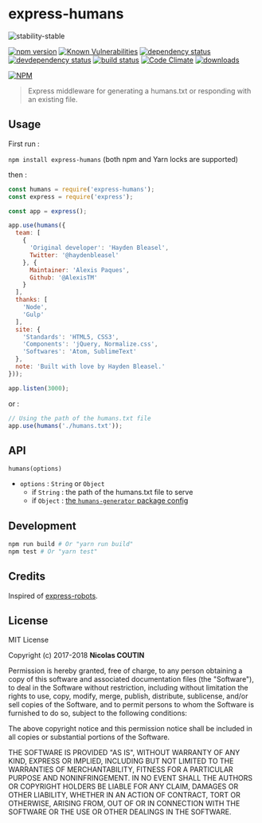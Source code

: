 # express-humans

![stability-stable](https://img.shields.io/badge/stability-stable-green.svg)

[![npm version][version-badge]][version-url]
[![Known Vulnerabilities][vulnerabilities-badge]][vulnerabilities-url]
[![dependency status][dependency-badge]][dependency-url]
[![devdependency status][devdependency-badge]][devdependency-url]
[![build status][build-badge]][build-url]
[![Code Climate][maintainability-badge]][maintainability-url]
[![downloads][downloads-badge]][downloads-url]

[![NPM][npm-stats-badge]][npm-stats-url]

> Express middleware for generating a humans.txt or responding with an existing file.

## Usage

First run :

`npm install express-humans` (both npm and Yarn locks are supported)

then :

```javascript
const humans = require('express-humans');
const express = require('express');

const app = express();

app.use(humans({
  team: [
    {
      'Original developer': 'Hayden Bleasel',
      Twitter: '@haydenbleasel'
    }, {
      Maintainer: 'Alexis Paques',
      Github: '@AlexisTM'
    }
  ],
  thanks: [
    'Node',
    'Gulp'
  ],
  site: {
    'Standards': 'HTML5, CSS3',
    'Components': 'jQuery, Normalize.css',
    'Softwares': 'Atom, SublimeText'
  },
  note: 'Built with love by Hayden Bleasel.'
}));

app.listen(3000);
```

or :

```javascript
// Using the path of the humans.txt file
app.use(humans('./humans.txt'));
```

## API

`humans(options)`

* `options` : `String` or `Object`
  * if `String` : the path of the humans.txt file to serve
  * if `Object` : [the `humans-generator` package config](https://www.npmjs.com/package/humans-generator)

## Development

```bash
npm run build # Or "yarn run build"
npm test # Or "yarn test"
```

## Credits

Inspired of [express-robots](https://www.npmjs.com/package/express-robots).

## License

MIT License

Copyright (c) 2017-2018 **Nicolas COUTIN**

Permission is hereby granted, free of charge, to any person obtaining a copy
of this software and associated documentation files (the "Software"), to deal
in the Software without restriction, including without limitation the rights
to use, copy, modify, merge, publish, distribute, sublicense, and/or sell
copies of the Software, and to permit persons to whom the Software is
furnished to do so, subject to the following conditions:

The above copyright notice and this permission notice shall be included in all
copies or substantial portions of the Software.

THE SOFTWARE IS PROVIDED "AS IS", WITHOUT WARRANTY OF ANY KIND, EXPRESS OR
IMPLIED, INCLUDING BUT NOT LIMITED TO THE WARRANTIES OF MERCHANTABILITY,
FITNESS FOR A PARTICULAR PURPOSE AND NONINFRINGEMENT. IN NO EVENT SHALL THE
AUTHORS OR COPYRIGHT HOLDERS BE LIABLE FOR ANY CLAIM, DAMAGES OR OTHER
LIABILITY, WHETHER IN AN ACTION OF CONTRACT, TORT OR OTHERWISE, ARISING FROM,
OUT OF OR IN CONNECTION WITH THE SOFTWARE OR THE USE OR OTHER DEALINGS IN THE
SOFTWARE.

[version-badge]: https://img.shields.io/npm/v/express-humans.svg
[version-url]: https://www.npmjs.com/package/express-humans
[vulnerabilities-badge]: https://snyk.io/test/npm/express-humans/badge.svg
[vulnerabilities-url]: https://snyk.io/test/npm/express-humans
[dependency-badge]: https://david-dm.org/ilshidur/express-humans.svg
[dependency-url]: https://david-dm.org/ilshidur/express-humans
[devdependency-badge]: https://david-dm.org/ilshidur/express-humans/dev-status.svg
[devdependency-url]: https://david-dm.org/ilshidur/express-humans#info=devDependencies
[build-badge]: https://travis-ci.org/Ilshidur/express-humans.svg
[build-url]: https://travis-ci.org/Ilshidur/express-humans
[maintainability-badge]: https://api.codeclimate.com/v1/badges/88f5bf63731c1cc35f9e/maintainability
[maintainability-url]: https://codeclimate.com/github/Ilshidur/express-humans/maintainability
[downloads-badge]: https://img.shields.io/npm/dt/express-humans.svg
[downloads-url]: https://www.npmjs.com/package/express-humans
[npm-stats-badge]: https://nodei.co/npm/express-humans.png?downloads=true&downloadRank=true
[npm-stats-url]: https://nodei.co/npm/express-humans

